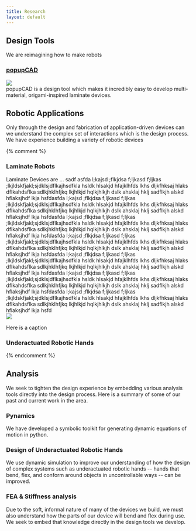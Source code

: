 ```yaml
---
title: Research
layout: default
---
```


Design Tools
----------------------

We are reimagining how to make robots

### [popupCAD](http://www.popupcad.org)
<div class="row">
  <div class="col-md-4">
    <img class="img-fluid" src="{{site.baseurl}}/assets/images/popupcad.jpg">
  </div>
  <div class="col-md-8">
    popupCAD is a design tool which makes it incredibly easy to develop multi-material, origami-inspired laminate devices.
  </div>
</div>

Robotic Applications
-----------------

Only through the design and fabrication of application-driven devices can we understand the complex set of interactions which is the design process.  We have experience building a variety of robotic devices

{% comment %}
### Laminate Robots
<div class="row">

<div class="col-md-8">
Laminate Devices are ...
sadf
asfda l;kajsd ;flkjdsa f;ljkasd f;ljkas ;lkjldskfjakl;sjdklsjdflkajhsdfkla hsldk hlsakjd hfajklhfds lkhs dljkfhksaj hlaks dflkahdsflka sdlkjhklhfjkq  lkjhlkjd hqlkjhlkjh dslk ahsklaj hklj sadflkjh alskd hflaksjhdf lkja hsfdasfda l;kajsd ;flkjdsa f;ljkasd f;ljkas ;lkjldskfjakl;sjdklsjdflkajhsdfkla hsldk hlsakjd hfajklhfds lkhs dljkfhksaj hlaks dflkahdsflka sdlkjhklhfjkq  lkjhlkjd hqlkjhlkjh dslk ahsklaj hklj sadflkjh alskd hflaksjhdf lkja hsfdasfda l;kajsd ;flkjdsa f;ljkasd f;ljkas ;lkjldskfjakl;sjdklsjdflkajhsdfkla hsldk hlsakjd hfajklhfds lkhs dljkfhksaj hlaks dflkahdsflka sdlkjhklhfjkq  lkjhlkjd hqlkjhlkjh dslk ahsklaj hklj sadflkjh alskd hflaksjhdf lkja hsfdasfda l;kajsd ;flkjdsa f;ljkasd f;ljkas ;lkjldskfjakl;sjdklsjdflkajhsdfkla hsldk hlsakjd hfajklhfds lkhs dljkfhksaj hlaks dflkahdsflka sdlkjhklhfjkq  lkjhlkjd hqlkjhlkjh dslk ahsklaj hklj sadflkjh alskd hflaksjhdf lkja hsfdasfda l;kajsd ;flkjdsa f;ljkasd f;ljkas ;lkjldskfjakl;sjdklsjdflkajhsdfkla hsldk hlsakjd hfajklhfds lkhs dljkfhksaj hlaks dflkahdsflka sdlkjhklhfjkq  lkjhlkjd hqlkjhlkjh dslk ahsklaj hklj sadflkjh alskd hflaksjhdf lkja hsfdasfda l;kajsd ;flkjdsa f;ljkasd f;ljkas ;lkjldskfjakl;sjdklsjdflkajhsdfkla hsldk hlsakjd hfajklhfds lkhs dljkfhksaj hlaks dflkahdsflka sdlkjhklhfjkq  lkjhlkjd hqlkjhlkjh dslk ahsklaj hklj sadflkjh alskd hflaksjhdf lkja hsfdasfda l;kajsd ;flkjdsa f;ljkasd f;ljkas ;lkjldskfjakl;sjdklsjdflkajhsdfkla hsldk hlsakjd hfajklhfds lkhs dljkfhksaj hlaks dflkahdsflka sdlkjhklhfjkq  lkjhlkjd hqlkjhlkjh dslk ahsklaj hklj sadflkjh alskd hflaksjhdf lkja hsfd

</div>
  <div class="col-md-4">
      <img class="img-fluid img-thumbnail" src="{{site.baseurl}}/assets/images/640x480.png">
      <p class="text-right">Here is a caption</p>
  </div>
</div>



### Underactuated Robotic Hands

{% endcomment %}


Analysis
---------
We seek to tighten the design experience by embedding various analysis tools directly into the design process.  Here is a summary of some of our past and current work in the area.

### Pynamics

We have developed a symbolic toolkit for generating dynamic equations of motion in python.

### Design of Underactuated Robotic Hands

We use dynamic simulation to improve our understanding of how the design of complex systems such as underactuated robotic hands -- hands that bend, flex, and conform around objects in uncontrollable ways -- can be improved.

### FEA & Stiffness analysis

Due to the soft, informal nature of many of the devices we build, we must also understand how the parts of our device will bend and flex during use.  We seek to embed that knowledge directly in the design tools we develop.
